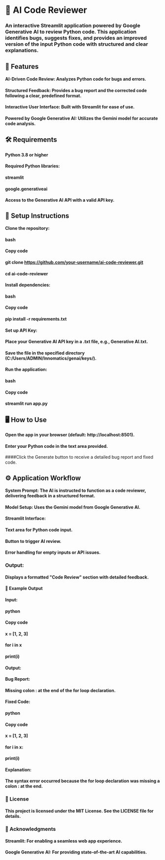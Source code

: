 # 💬 AI Code Reviewer
### An interactive Streamlit application powered by Google Generative AI to review Python code. This application identifies bugs, suggests fixes, and provides an improved version of the input Python code with structured and clear explanations.

## 🚀 Features
#### AI-Driven Code Review: Analyzes Python code for bugs and errors.
#### Structured Feedback: Provides a bug report and the corrected code following a clear, predefined format.
#### Interactive User Interface: Built with Streamlit for ease of use.
#### Powered by Google Generative AI: Utilizes the Gemini model for accurate code analysis.
## 🛠️ Requirements
#### Python 3.8 or higher
#### Required Python libraries:
#### streamlit
#### google.generativeai
#### Access to the Generative AI API with a valid API key.
## 🔧 Setup Instructions
#### Clone the repository:

#### bash
#### Copy code
#### git clone https://github.com/your-username/ai-code-reviewer.git
#### cd ai-code-reviewer
#### Install dependencies:

#### bash
#### Copy code
#### pip install -r requirements.txt
#### Set up API Key:

#### Place your Generative AI API key in a .txt file, e.g., Generative AI.txt.
#### Save the file in the specified directory (C:/Users/ADMIN/Innomatics/genai/keys/).
####  Run the application:

#### bash
#### Copy code
#### streamlit run app.py
## 🖥️ How to Use
#### Open the app in your browser (default: http://localhost:8501).
#### Enter your Python code in the text area provided.
 ####Click the Generate button to receive a detailed bug report and fixed code.
## ⚙️ Application Workflow
#### System Prompt: The AI is instructed to function as a code reviewer, delivering feedback in a structured format.
#### Model Setup: Uses the Gemini model from Google Generative AI.
#### Streamlit Interface:
#### Text area for Python code input.
#### Button to trigger AI review.
#### Error handling for empty inputs or API issues.
### Output:
#### Displays a formatted "Code Review" section with detailed feedback.
#### 📝 Example Output
#### Input:
#### python
#### Copy code
#### x = [1, 2, 3]
#### for i in x
   #### print(i)
#### Output:
#### Bug Report:
#### Missing colon : at the end of the for loop declaration.
#### Fixed Code:
#### python
#### Copy code
#### x = [1, 2, 3]
#### for i in x:
  #### print(i)
#### Explanation:
#### The syntax error occurred because the for loop declaration was missing a colon : at the end.

### 📜 License
#### This project is licensed under the MIT License. See the LICENSE file for details.

### 🙌 Acknowledgments
#### Streamlit: For enabling a seamless web app experience.
#### Google Generative AI: For providing state-of-the-art AI capabilities.
